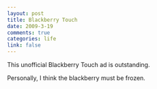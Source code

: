 ```yaml
--- 
layout: post
title: Blackberry Touch
date: 2009-3-19
comments: true
categories: life
link: false
---
```

This unofficial Blackberry Touch ad is outstanding.

<object width="425" height="344" data="http://www.youtube.com/v/c7e9vpxFWcI&amp;color1=0xb1b1b1&amp;color2=0xcfcfcf&amp;hl=en&amp;feature=player_embedded&amp;fs=1" type="application/x-shockwave-flash"><param name="allowFullScreen" value="true" /><param name="src" value="http://www.youtube.com/v/c7e9vpxFWcI&amp;color1=0xb1b1b1&amp;color2=0xcfcfcf&amp;hl=en&amp;feature=player_embedded&amp;fs=1" /><param name="allowfullscreen" value="true" /></object>

Personally, I think the blackberry must be frozen.
